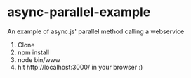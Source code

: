 # async-parallel-example
An example of async.js' parallel method calling a webservice

1) Clone
2) npm install 
3) node bin/www
4) hit http://localhost:3000/ in your browser :)

